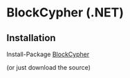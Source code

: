 # BlockCypher (.NET)

## Installation

Install-Package [BlockCypher](https://www.nuget.org/packages/BlockCypher)

(or just download the source)
